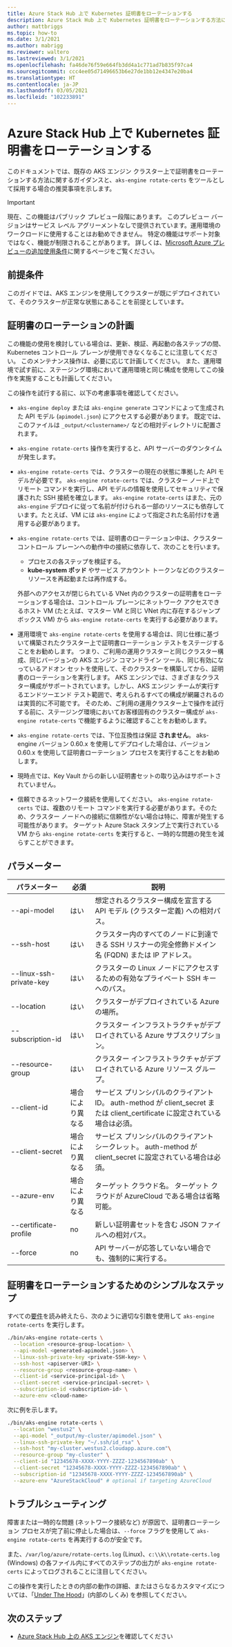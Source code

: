 ```yaml
---
title: Azure Stack Hub 上で Kubernetes 証明書をローテーションする
description: Azure Stack Hub 上で Kubernetes 証明書をローテーションする方法について説明します。
author: mattbriggs
ms.topic: how-to
ms.date: 3/1/2021
ms.author: mabrigg
ms.reviewer: waltero
ms.lastreviewed: 3/1/2021
ms.openlocfilehash: fa46de76f59e664fb3dd4a1c771ad7b835f97ca4
ms.sourcegitcommit: ccc4ee05d71496653b6e27de1bb12e4347e20ba4
ms.translationtype: HT
ms.contentlocale: ja-JP
ms.lasthandoff: 03/05/2021
ms.locfileid: "102233891"
---
```

# <a name="rotate-kubernetes-certificates-on-azure-stack-hub"></a>Azure Stack Hub 上で Kubernetes 証明書をローテーションする

このドキュメントでは、既存の AKS エンジン クラスター上で証明書をローテーションする方法に関するガイダンスと、`aks-engine rotate-certs` をツールとして採用する場合の推奨事項を示します。

> [!IMPORTANT]  
> 現在、この機能はパブリック プレビュー段階にあります。
> このプレビュー バージョンはサービス レベル アグリーメントなしで提供されています。運用環境のワークロードに使用することはお勧めできません。 特定の機能はサポート対象ではなく、機能が制限されることがあります。 詳しくは、[Microsoft Azure プレビューの追加使用条件](https://azure.microsoft.com/support/legal/preview-supplemental-terms/)に関するページをご覧ください。

## <a name="prerequisites"></a>前提条件

このガイドでは、AKS エンジンを使用してクラスターが既にデプロイされていて、そのクラスターが正常な状態にあることを前提としています。
## <a name="planning-for-certificate-rotation"></a>証明書のローテーションの計画

この機能の使用を検討している場合は、更新、検証、再起動の各ステップの間、Kubernetes コントロール プレーンが使用できなくなることに注意してください。 このメンテナンス操作は、必要に応じて計画してください。 また、運用環境で試す前に、ステージング環境において運用環境と同じ構成を使用してこの操作を実施することも計画してください。

この操作を試行する前に、以下の考慮事項を確認してください。

-  `aks-engine deploy` または `aks-engine generate` コマンドによって生成された API モデル (`apimodel.json`) にアクセスする必要があります。 既定では、このファイルは `_output/<clustername>/` などの相対ディレクトリに配置されます。
-  `aks-engine rotate-certs` 操作を実行すると、API サーバーのダウンタイムが発生します。
-  `aks-engine rotate-certs` では、クラスターの現在の状態に準拠した API モデルが必要です。 `aks-engine rotate-certs` では、クラスター ノード上でリモート コマンドを実行し、API モデルの情報を使用してセキュリティで保護された SSH 接続を確立します。 `aks-engine rotate-certs` はまた、元の `aks-engine` デプロイに従って名前が付けられる一部のリソースにも依存しています。たとえば、VM には `aks-engine` によって指定された名前付けを適用する必要があります。
-  `aks-engine rotate-certs` では、証明書のローテーション中は、クラスター コントロール プレーンへの動作中の接続に依存して、次のことを行います。
    - プロセスの各ステップを検証する。
    - **kube-system ポッド** やサービス アカウント トークンなどのクラスター リソースを再起動または再作成する。

    外部へのアクセスが閉じられている VNet 内のクラスターの証明書をローテーションする場合は、コントロール プレーンにネットワーク アクセスできるホスト VM (たとえば、マスター VM と同じ VNet 内に存在するジャンプボックス VM) から `aks-engine rotate-certs` を実行する必要があります。

- 運用環境で `aks-engine rotate-certs` を使用する場合は、同じ仕様に基づいて構築されたクラスター上で証明書ローテーション テストをステージすることをお勧めします。 つまり、ご利用の運用クラスターと同じクラスター構成、同じバージョンの AKS エンジン コマンドライン ツール、同じ有効になっているアドオン セットを使用して、そのクラスターを構築してから、証明書のローテーションを実行します。 AKS エンジンでは、さまざまなクラスター構成がサポートされています。しかし、AKS エンジン チームが実行するエンドツーエンド テスト範囲で、考えられるすべての構成が網羅されるのは実質的に不可能です。 そのため、ご利用の運用クラスター上で操作を試行する前に、ステージング環境においてお客様固有のクラスター構成が `aks-engine rotate-certs` で機能するように確認することをお勧めします。
-  `aks-engine rotate-certs` では、下位互換性は保証 **されません**。 aks-engine バージョン 0.60.x を使用してデプロイした場合は、バージョン 0.60.x を使用して証明書ローテーション プロセスを実行することをお勧めします。
-  現時点では、Key Vault からの新しい証明書セットの取り込みはサポートされていません。
- 信頼できるネットワーク接続を使用してください。 `aks-engine rotate-certs` では、複数のリモート コマンドを実行する必要があります。そのため、クラスター ノードへの接続に信頼性がない場合は特に、障害が発生する可能性があります。 ターゲット Azure Stack スタンプ上で実行されている VM から `aks-engine rotate-certs` を実行すると、一時的な問題の発生を減らすことができます。

## <a name="parameters"></a>パラメーター

| パラメーター           | 必須 | 説明 |
| --- | --- | --- |
| --api-model             | はい          | 想定されるクラスター構成を宣言する API モデル (クラスター定義) への相対パス。       |
| --ssh-host              | はい          | クラスター内のすべてのノードに到達できる SSH リスナーの完全修飾ドメイン名 (FQDN) または IP アドレス。                            |
| --linux-ssh-private-key | はい          | クラスターの Linux ノードにアクセスするための有効なプライベート SSH キーへのパス。                                        |
| --location              | はい          | クラスターがデプロイされている Azure の場所。                                                               |
| --subscription-id       | はい          | クラスター インフラストラクチャがデプロイされている Azure サブスクリプション。                                                     |
| --resource-group        | はい          | クラスター インフラストラクチャがデプロイされている Azure リソース グループ。                                                   |
| --client-id             | 場合により異なる      | サービス プリンシパルのクライアント ID。 auth-method が client_secret または client_certificate に設定されている場合は必須。 |
| --client-secret         | 場合により異なる      | サービス プリンシパルのクライアント シークレット。 auth-method が client_secret に設定されている場合は必須。                   |
| --azure-env             | 場合により異なる      | ターゲット クラウド名。 ターゲット クラウドが AzureCloud である場合は省略可能。                                              |
| --certificate-profile   | no           | 新しい証明書セットを含む JSON ファイルへの相対パス。                                        |
| --force                 | no           | API サーバーが応答していない場合でも、強制的に実行する。                                                       |

## <a name="simple-steps-to-rotate-certificates"></a>証明書をローテーションするためのシンプルなステップ

すべての[要件](https://github.com/Azure/aks-engine/blob/master/docs/topics/rotate-certs.md#pre-requirements)を読み終えたら、次のように適切な引数を使用して `aks-engine rotate-certs` を実行します。

```bash  
./bin/aks-engine rotate-certs \
  --location <resource-group-location> \
  --api-model <generated-apimodel.json> \
  --linux-ssh-private-key <private-SSH-key> \
  --ssh-host <apiserver-URI> \
  --resource-group <resource-group-name> \
  --client-id <service-principal-id> \
  --client-secret <service-principal-secret> \
  --subscription-id <subscription-id> \
  --azure-env <cloud-name>
```

次に例を示します。

```bash  
./bin/aks-engine rotate-certs \
  --location "westus2" \
  --api-model "_output/my-cluster/apimodel.json" \
  --linux-ssh-private-key "~/.ssh/id_rsa" \
  --ssh-host "my-cluster.westus2.cloudapp.azure.com"\
  --resource-group "my-cluster" \
  --client-id "12345678-XXXX-YYYY-ZZZZ-1234567890ab" \
  --client-secret "12345678-XXXX-YYYY-ZZZZ-1234567890ab" \
  --subscription-id "12345678-XXXX-YYYY-ZZZZ-1234567890ab" \
  --azure-env "AzureStackCloud" # optional if targeting AzureCloud
```

## <a name="troubleshooting"></a>トラブルシューティング

障害または一時的な問題 (ネットワーク接続など) が原因で、証明書ローテーション プロセスが完了前に停止した場合は、`--force` フラグを使用して `aks-engine rotate-certs` を再実行するのが安全です。

また、`/var/log/azure/rotate-certs.log` (Linux)、`c:\\k\\rotate-certs.log` (Windows) の各ファイル内にすべてのステップの出力が `aks-engine rotate-certs` によってログされることに注目してください。

この操作を実行したときの内部の動作の詳細、またはさらなるカスタマイズについては、「[Under The Hood](https://github.com/Azure/aks-engine/blob/master/docs/topics/rotate-certs.md#under-the-hood)」(内部のしくみ) を参照してください。

## <a name="next-steps"></a>次のステップ

- [Azure Stack Hub 上の AKS エンジン](azure-stack-kubernetes-aks-engine-overview.md)を確認してください  
